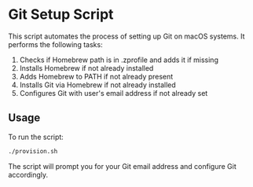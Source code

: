 # Git Setup Script

This script automates the process of setting up Git on macOS systems. It performs the following tasks:

1. Checks if Homebrew path is in .zprofile and adds it if missing
2. Installs Homebrew if not already installed
3. Adds Homebrew to PATH if not already present 
4. Installs Git via Homebrew if not already installed
5. Configures Git with user's email address if not already set

## Usage

To run the script:

```bash
./provision.sh
```

The script will prompt you for your Git email address and configure Git accordingly.
